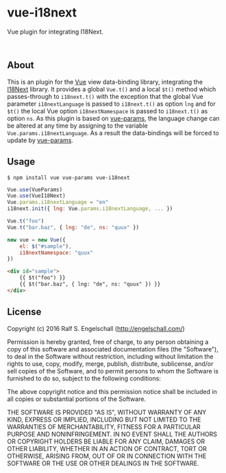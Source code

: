 
vue-i18next
===========

Vue plugin for integrating I18Next.

<p/>
<img src="https://nodei.co/npm/vue-i18next.png?downloads=true&stars=true" alt=""/>

<p/>
<img src="https://david-dm.org/rse/vue-i18next.png" alt=""/>

About
-----

This is an plugin for the [Vue](http://vuejs.org) view data-binding
library, integrating the [I18Next](http://i18next.com) library.
It provides a global `Vue.t()` and a local `$t()` method which
passes-through to `i18next.t()` with the exception that the global
Vue parameter `i18nextLanguage` is passed to `i18next.t()` as option
`lng` and for `$t()` the local Vue option `i18nextNamespace` is
passed to `i18next.t()` as option `ns`. As this plugin is based
on [vue-params](https://github.com/rse/vue-params), the language
change can be altered at any time by assigning to the variable
`Vue.params.i18nextLanguage`. As a result the data-bindings will
be forced to update by [vue-params](https://github.com/rse/vue-params).

Usage
-----

```shell
$ npm install vue vue-params vue-i18next
```

```js
Vue.use(VueParams)
Vue.use(VueI18Next)
Vue.params.i18nextLanguage = "en"
i18next.init({ lng: Vue.params.i18nextLanguage, ... })
```

```js
Vue.t("foo")
Vue.t("bar.baz", { lng: "de", ns: "quux" })
```

```js
new vue = new Vue({
    el: $("#sample"),
    i18nextNamespace: "quux"
})
```

```html
<div id="sample">
    {{ $t("foo") }}
    {{ $t("bar.baz", { lng: "de", ns: "quux" }) }}
</div>
```

License
-------

Copyright (c) 2016 Ralf S. Engelschall (http://engelschall.com/)

Permission is hereby granted, free of charge, to any person obtaining
a copy of this software and associated documentation files (the
"Software"), to deal in the Software without restriction, including
without limitation the rights to use, copy, modify, merge, publish,
distribute, sublicense, and/or sell copies of the Software, and to
permit persons to whom the Software is furnished to do so, subject to
the following conditions:

The above copyright notice and this permission notice shall be included
in all copies or substantial portions of the Software.

THE SOFTWARE IS PROVIDED "AS IS", WITHOUT WARRANTY OF ANY KIND,
EXPRESS OR IMPLIED, INCLUDING BUT NOT LIMITED TO THE WARRANTIES OF
MERCHANTABILITY, FITNESS FOR A PARTICULAR PURPOSE AND NONINFRINGEMENT.
IN NO EVENT SHALL THE AUTHORS OR COPYRIGHT HOLDERS BE LIABLE FOR ANY
CLAIM, DAMAGES OR OTHER LIABILITY, WHETHER IN AN ACTION OF CONTRACT,
TORT OR OTHERWISE, ARISING FROM, OUT OF OR IN CONNECTION WITH THE
SOFTWARE OR THE USE OR OTHER DEALINGS IN THE SOFTWARE.


